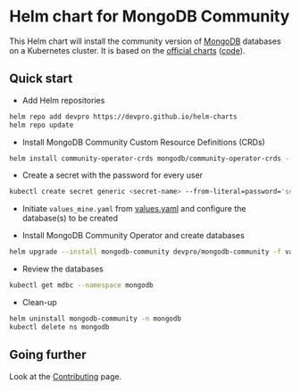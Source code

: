 # Helm chart for MongoDB Community

This Helm chart will install the community version of [MongoDB](https://www.mongodb.com/) databases on a Kubernetes cluster.
It is based on the [official charts](https://mongodb.github.io/helm-charts/) ([code](https://github.com/mongodb/helm-charts)).

## Quick start

- Add Helm repositories

```bash
helm repo add devpro https://devpro.github.io/helm-charts
helm repo update
```

- Install MongoDB Community Custom Resource Definitions (CRDs)

```bash
helm install community-operator-crds mongodb/community-operator-crds --version "0.9.0" --create-namespace --namespace mongodb
```

- Create a secret with the password for every user

```bash
kubectl create secret generic <secret-name> --from-literal=password='somePassword' --namespace mongodb
```

- Initiate `values_mine.yaml` from [values.yaml](values.yaml) and configure the database(s) to be created

- Install MongoDB Community Operator and create databases

```bash
helm upgrade --install mongodb-community devpro/mongodb-community -f values_mine.yaml --namespace mongodb
```

- Review the databases

```bash
kubectl get mdbc --namespace mongodb
```

- Clean-up

```bash
helm uninstall mongodb-community -n mongodb
kubectl delete ns mongodb
```

## Going further

Look at the [Contributing](CONTRIBUTING.md) page.
